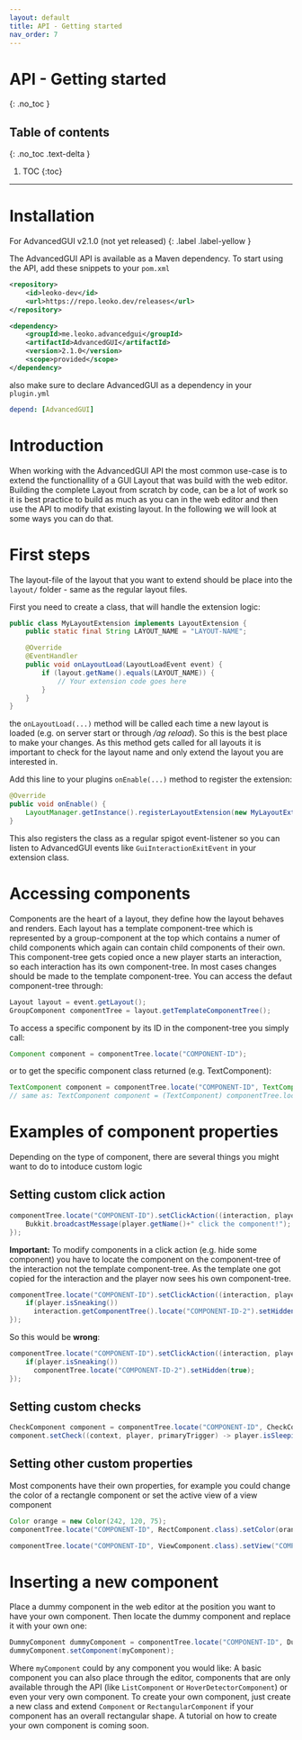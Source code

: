 ```yaml
---
layout: default
title: API - Getting started
nav_order: 7
---
```


# API - Getting started
{: .no_toc }

## Table of contents
{: .no_toc .text-delta }

1. TOC
{:toc}

---

# Installation

For AdvancedGUI v2.1.0 (not yet released)
{: .label .label-yellow }

The AdvancedGUI API is available as a Maven dependency. To start using the API, add these snippets to your `pom.xml`

```xml
<repository>
    <id>leoko-dev</id>
    <url>https://repo.leoko.dev/releases</url>
</repository>
```

```xml
<dependency>
    <groupId>me.leoko.advancedgui</groupId>
    <artifactId>AdvancedGUI</artifactId>
    <version>2.1.0</version>
    <scope>provided</scope>
</dependency>
```

also make sure to declare AdvancedGUI as a dependency in your `plugin.yml`

```yaml
depend: [AdvancedGUI]
```

# Introduction

When working with the AdvancedGUI API the most common use-case is to extend the functionallity of a GUI Layout that was build with the web editor.
Building the complete Layout from scratch by code, can be a lot of work so it is best practice to build as much as you can in the web editor and then use the API to modify that existing layout. In the following we will look at some ways you can do that.

# First steps

The layout-file of the layout that you want to extend should be place into the `layout/` folder - same as the regular layout files.

First you need to create a class, that will handle the extension logic:
```java
public class MyLayoutExtension implements LayoutExtension {
    public static final String LAYOUT_NAME = "LAYOUT-NAME";

    @Override
    @EventHandler
    public void onLayoutLoad(LayoutLoadEvent event) {
        if (layout.getName().equals(LAYOUT_NAME)) {
            // Your extension code goes here
        }
    }
}
```

the `onLayoutLoad(...)` method will be called each time a new layout is loaded (e.g. on server start or through _/ag reload_). So this is the best place to make your changes. As this method gets called for all layouts it is important to check for the layout name and only extend the layout you are interested in.

Add this line to your plugins `onEnable(...)` method to register the extension:
```java
@Override
public void onEnable() {
    LayoutManager.getInstance().registerLayoutExtension(new MyLayoutExtension(), this);
}
```

This also registers the class as a regular spigot event-listener so you can listen to AdvancedGUI events like `GuiInteractionExitEvent` in your extension class.

# Accessing components

Components are the heart of a layout, they define how the layout behaves and renders. Each layout has a template component-tree which is represented by a group-component at the top which contains a numer of child components which again can contain child components of their own. This component-tree gets copied once a new player starts an interaction, so each interaction has its own component-tree. In most cases changes should be made to the template component-tree. You can access the defaut component-tree through:

```java
Layout layout = event.getLayout();
GroupComponent componentTree = layout.getTemplateComponentTree();
```

To access a specific component by its ID in the component-tree you simply call:
```java
Component component = componentTree.locate("COMPONENT-ID");
```
or to get the specific component class returned (e.g. TextComponent):
```java
TextComponent component = componentTree.locate("COMPONENT-ID", TextComponent.class);
// same as: TextComponent component = (TextComponent) componentTree.locate("COMPONENT-ID");
```

# Examples of component properties

Depending on the type of component, there are several things you might want to do to intoduce custom logic

## Setting custom click action

```java
componentTree.locate("COMPONENT-ID").setClickAction((interaction, player, primaryTrigger) -> {
    Bukkit.broadcastMessage(player.getName()+" click the component!");
});
```

**Important:** To modify components in a click action (e.g. hide some component) you have to locate the component on the component-tree of the interaction not the template component-tree.
As the template one got copied for the interaction and the player now sees his own component-tree.

```java
componentTree.locate("COMPONENT-ID").setClickAction((interaction, player, primaryTrigger) -> {
    if(player.isSneaking())
      interaction.getComponentTree().locate("COMPONENT-ID-2").setHidden(true);
});
```

So this would be **wrong**:
```java
componentTree.locate("COMPONENT-ID").setClickAction((interaction, player, primaryTrigger) -> {
    if(player.isSneaking())
      componentTree.locate("COMPONENT-ID-2").setHidden(true);
});
```

## Setting custom checks

```java
CheckComponent component = componentTree.locate("COMPONENT-ID", CheckComponent.class);
component.setCheck((context, player, primaryTrigger) -> player.isSleeping());
```

## Setting other custom properties

Most components have their own properties, for example you could change the color of a rectangle component or set the active view of a view component

```java
Color orange = new Color(242, 120, 75);
componentTree.locate("COMPONENT-ID", RectComponent.class).setColor(orange);
```

```java
componentTree.locate("COMPONENT-ID", ViewComponent.class).setView("COMPONENT-ID-2");
```

# Inserting a new component

Place a dummy component in the web editor at the position you want to have your own component. Then locate the dummy component and replace it with your own one:

```java
DummyComponent dummyComponent = componentTree.locate("COMPONENT-ID", DummyComponent.class);
dummyComponent.setComponent(myComponent);
```

Where `myComponent` could by any component you would like: A basic component you can also place through the editor, components that are only available through the API (like `ListComponent` or `HoverDetectorComponent`) or even your very own component. To create your own component, just create a new class and extend `Component` or `RectangularComponent` if your component has an overall rectangular shape. A tutorial on how to create your own component is coming soon.